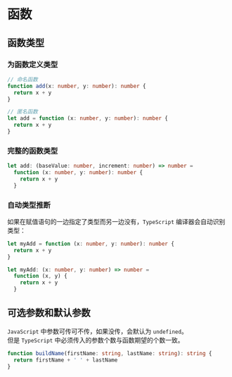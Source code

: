 # 函数

## 函数类型
### 为函数定义类型
```ts
// 命名函数
function add(x: number, y: number): number {
  return x + y
}

// 匿名函数
let add = function (x: number, y: number): number {
  return x + y
}
```  

### 完整的函数类型
```ts
let add: (baseValue: number, increment: number) => number = 
  function (x: number, y: number): number {
    return x + y
  }
```  

### 自动类型推断
如果在赋值语句的一边指定了类型而另一边没有，`TypeScript` 编译器会自动识别类型：  
```ts
let myAdd = function (x: number, y: number): number {
  return x + y
}

let myAdd: (x: number, y: number) => number = 
  function (x, y) {
    return x + y
  }
```  

## 可选参数和默认参数
`JavaScript` 中参数可传可不传，如果没传，会默认为 `undefined`。  
但是 `TypeScript` 中必须传入的参数个数与函数期望的个数一致。  

```ts
function buildName(firstName: string, lastName: string): string {
  return firstName + ' ' + lastName
}
```  

